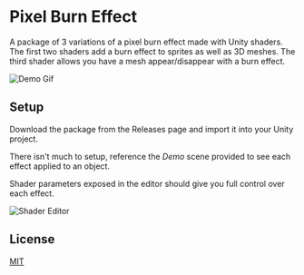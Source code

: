 # Pixel Burn Effect

A package of 3 variations of a pixel burn effect made with Unity shaders. 
The first two shaders add a burn effect to sprites as well as 3D meshes. 
The third shader allows you have a mesh appear/disappear with a burn effect.

![Demo Gif](http://i.imgur.com/wpRVb7L.gif)

## Setup

Download the package from the Releases page and import it into your Unity project.

There isn't much to setup, reference the <i>Demo</i> scene provided to see each effect applied to an object.

Shader parameters exposed in the editor should give you full control over each effect.

![Shader Editor](http://imgur.com/b2NQPzq.png)

## License

[MIT](https://github.com/Shealynntate/Pixel-Burn-Effect/blob/master/LICENSE)
